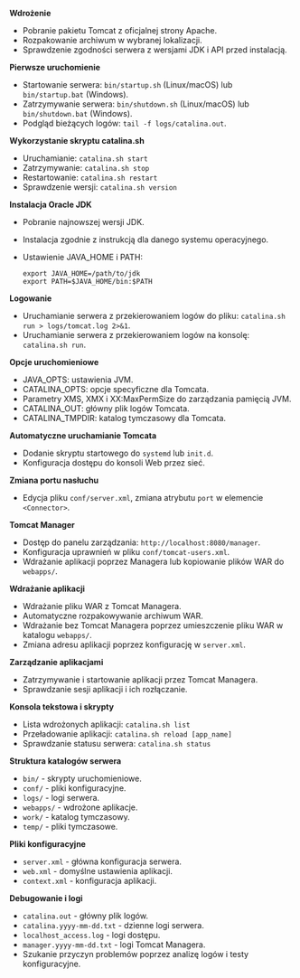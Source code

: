 **Wdrożenie**
- Pobranie pakietu Tomcat z oficjalnej strony Apache.
- Rozpakowanie archiwum w wybranej lokalizacji.
- Sprawdzenie zgodności serwera z wersjami JDK i API przed instalacją.

**Pierwsze uruchomienie**
- Startowanie serwera: `bin/startup.sh` (Linux/macOS) lub `bin/startup.bat` (Windows).
- Zatrzymywanie serwera: `bin/shutdown.sh` (Linux/macOS) lub `bin/shutdown.bat` (Windows).
- Podgląd bieżących logów: `tail -f logs/catalina.out`.

**Wykorzystanie skryptu catalina.sh**
- Uruchamianie: `catalina.sh start`
- Zatrzymywanie: `catalina.sh stop`
- Restartowanie: `catalina.sh restart`
- Sprawdzenie wersji: `catalina.sh version`

**Instalacja Oracle JDK**
- Pobranie najnowszej wersji JDK.
- Instalacja zgodnie z instrukcją dla danego systemu operacyjnego.
- Ustawienie JAVA_HOME i PATH:
 
  ```
  export JAVA_HOME=/path/to/jdk
  export PATH=$JAVA_HOME/bin:$PATH
  ```

**Logowanie**
- Uruchamianie serwera z przekierowaniem logów do pliku: `catalina.sh run > logs/tomcat.log 2>&1`.
- Uruchamianie serwera z przekierowaniem logów na konsolę: `catalina.sh run`.

**Opcje uruchomieniowe**
- JAVA_OPTS: ustawienia JVM.
- CATALINA_OPTS: opcje specyficzne dla Tomcata.
- Parametry XMS, XMX i XX:MaxPermSize do zarządzania pamięcią JVM.
- CATALINA_OUT: główny plik logów Tomcata.
- CATALINA_TMPDIR: katalog tymczasowy dla Tomcata.

**Automatyczne uruchamianie Tomcata**
- Dodanie skryptu startowego do `systemd` lub `init.d`.
- Konfiguracja dostępu do konsoli Web przez sieć.

**Zmiana portu nasłuchu**
- Edycja pliku `conf/server.xml`, zmiana atrybutu `port` w elemencie `<Connector>`.

**Tomcat Manager**
- Dostęp do panelu zarządzania: `http://localhost:8080/manager`.
- Konfiguracja uprawnień w pliku `conf/tomcat-users.xml`.
- Wdrażanie aplikacji poprzez Managera lub kopiowanie plików WAR do `webapps/`.

**Wdrażanie aplikacji**
- Wdrażanie pliku WAR z Tomcat Managera.
- Automatyczne rozpakowywanie archiwum WAR.
- Wdrażanie bez Tomcat Managera poprzez umieszczenie pliku WAR w katalogu `webapps/`.
- Zmiana adresu aplikacji poprzez konfigurację w `server.xml`.

**Zarządzanie aplikacjami**
- Zatrzymywanie i startowanie aplikacji przez Tomcat Managera.
- Sprawdzanie sesji aplikacji i ich rozłączanie.

**Konsola tekstowa i skrypty**
- Lista wdrożonych aplikacji: `catalina.sh list`
- Przeładowanie aplikacji: `catalina.sh reload [app_name]`
- Sprawdzanie statusu serwera: `catalina.sh status`

**Struktura katalogów serwera**
- `bin/` - skrypty uruchomieniowe.
- `conf/` - pliki konfiguracyjne.
- `logs/` - logi serwera.
- `webapps/` - wdrożone aplikacje.
- `work/` - katalog tymczasowy.
- `temp/` - pliki tymczasowe.

**Pliki konfiguracyjne**
- `server.xml` - główna konfiguracja serwera.
- `web.xml` - domyślne ustawienia aplikacji.
- `context.xml` - konfiguracja aplikacji.

**Debugowanie i logi**
- `catalina.out` - główny plik logów.
- `catalina.yyyy-mm-dd.txt` - dzienne logi serwera.
- `localhost_access.log` - logi dostępu.
- `manager.yyyy-mm-dd.txt` - logi Tomcat Managera.
- Szukanie przyczyn problemów poprzez analizę logów i testy konfiguracyjne.


